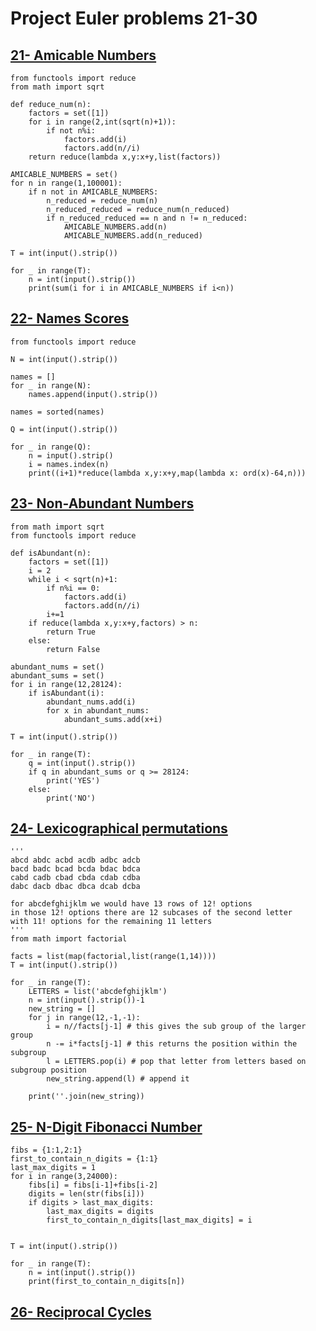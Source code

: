 # Project Euler problems 21-30

## [21- Amicable Numbers](https://www.hackerrank.com/contests/projecteuler/challenges/euler021)

```
from functools import reduce
from math import sqrt

def reduce_num(n):
    factors = set([1])
    for i in range(2,int(sqrt(n)+1)):
        if not n%i:
            factors.add(i)
            factors.add(n//i)
    return reduce(lambda x,y:x+y,list(factors))

AMICABLE_NUMBERS = set()
for n in range(1,100001):
    if n not in AMICABLE_NUMBERS:
        n_reduced = reduce_num(n)
        n_reduced_reduced = reduce_num(n_reduced)
        if n_reduced_reduced == n and n != n_reduced:
            AMICABLE_NUMBERS.add(n)
            AMICABLE_NUMBERS.add(n_reduced)

T = int(input().strip())

for _ in range(T):
    n = int(input().strip())
    print(sum(i for i in AMICABLE_NUMBERS if i<n))
```

## [22- Names Scores](https://www.hackerrank.com/contests/projecteuler/challenges/euler022)

```
from functools import reduce

N = int(input().strip())

names = []
for _ in range(N):
    names.append(input().strip())

names = sorted(names)

Q = int(input().strip())

for _ in range(Q):
    n = input().strip()
    i = names.index(n)
    print((i+1)*reduce(lambda x,y:x+y,map(lambda x: ord(x)-64,n)))
```

## [23- Non-Abundant Numbers](https://www.hackerrank.com/contests/projecteuler/challenges/euler023)

```
from math import sqrt
from functools import reduce

def isAbundant(n):
    factors = set([1])
    i = 2
    while i < sqrt(n)+1:
        if n%i == 0:
            factors.add(i)
            factors.add(n//i)
        i+=1
    if reduce(lambda x,y:x+y,factors) > n:
        return True
    else:
        return False

abundant_nums = set()
abundant_sums = set()
for i in range(12,28124):
    if isAbundant(i):
        abundant_nums.add(i)
        for x in abundant_nums:
            abundant_sums.add(x+i)

T = int(input().strip())

for _ in range(T):
    q = int(input().strip())
    if q in abundant_sums or q >= 28124:
        print('YES')
    else:
        print('NO')
```

## [24- Lexicographical permutations](https://www.hackerrank.com/contests/projecteuler/challenges/euler024)

```
'''
abcd abdc acbd acdb adbc adcb
bacd badc bcad bcda bdac bdca
cabd cadb cbad cbda cdab cdba
dabc dacb dbac dbca dcab dcba

for abcdefghijklm we would have 13 rows of 12! options
in those 12! options there are 12 subcases of the second letter
with 11! options for the remaining 11 letters
'''
from math import factorial

facts = list(map(factorial,list(range(1,14))))
T = int(input().strip())

for _ in range(T):
    LETTERS = list('abcdefghijklm')
    n = int(input().strip())-1
    new_string = []
    for j in range(12,-1,-1):
        i = n//facts[j-1] # this gives the sub group of the larger group
        n -= i*facts[j-1] # this returns the position within the subgroup
        l = LETTERS.pop(i) # pop that letter from letters based on subgroup position
        new_string.append(l) # append it

    print(''.join(new_string))
```

## [25- N-Digit Fibonacci Number](https://www.hackerrank.com/contests/projecteuler/challenges/euler025)

```
fibs = {1:1,2:1}
first_to_contain_n_digits = {1:1}
last_max_digits = 1
for i in range(3,24000):
    fibs[i] = fibs[i-1]+fibs[i-2]
    digits = len(str(fibs[i]))
    if digits > last_max_digits:
        last_max_digits = digits
        first_to_contain_n_digits[last_max_digits] = i


T = int(input().strip())

for _ in range(T):
    n = int(input().strip())
    print(first_to_contain_n_digits[n])
```

## [26- Reciprocal Cycles](https://www.hackerrank.com/contests/projecteuler/challenges/euler026)

```

```
